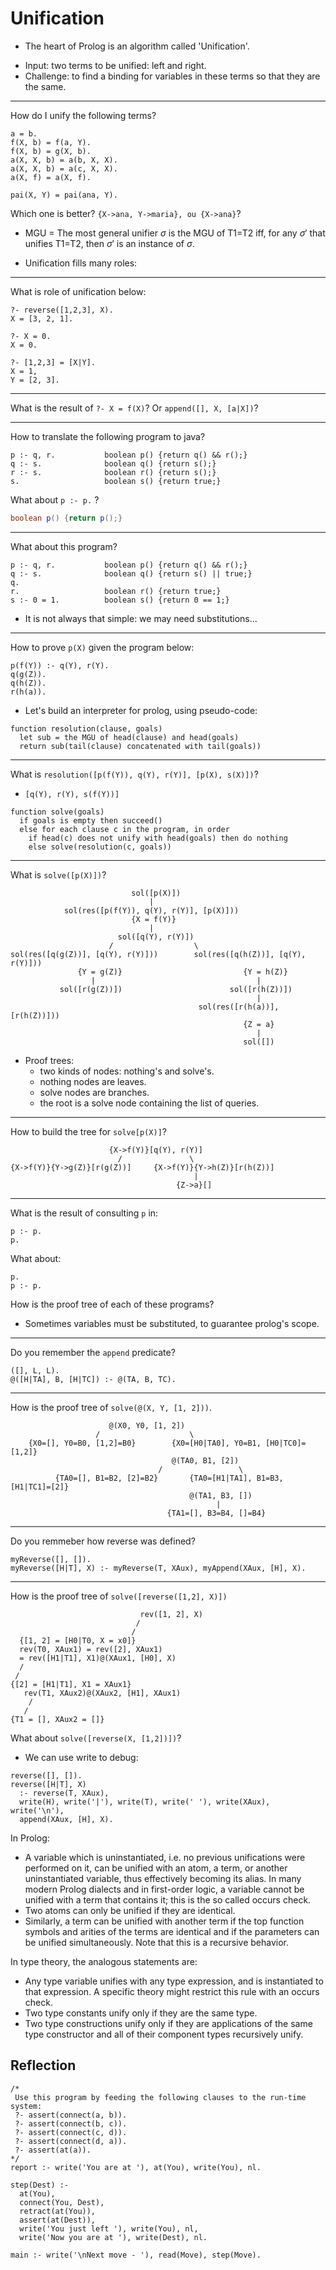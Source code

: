 # Unification

* The heart of Prolog is an algorithm called 'Unification'.
 - Input: two terms to be unified: left and right.
 - Challenge: to find a binding for variables in these terms so that they are the same.

------
How do I unify the following terms?
```
a = b.
f(X, b) = f(a, Y).
f(X, b) = g(X, b).
a(X, X, b) = a(b, X, X).
a(X, X, b) = a(c, X, X).
a(X, f) = a(X, f).

pai(X, Y) = pai(ana, Y).
```
Which one is better? `{X->ana, Y->maria}, ou {X->ana}`?

* MGU = The most general unifier $\sigma$ is the MGU of T1=T2 iff, for any $\sigma'$ that unifies T1=T2, then $\sigma'$ is an instance of $\sigma$.

* Unification fills many roles:

------
What is role of unification below:
```
?- reverse([1,2,3], X).
X = [3, 2, 1].

?- X = 0.
X = 0.

?- [1,2,3] = [X|Y].
X = 1,
Y = [2, 3].
```

------
What is the result of `?- X = f(X)`? Or `append([], X, [a|X])`?

------
How to translate the following program to java?
```
p :- q, r.           boolean p() {return q() && r();}
q :- s.              boolean q() {return s();}
r :- s.              boolean r() {return s();}
s.                   boolean s() {return true;}
```

What about `p :- p.` ?
```java
boolean p() {return p();}
```

------
What about this program?
```
p :- q, r.           boolean p() {return q() && r();}
q :- s.              boolean q() {return s() || true;}
q.
r.                   boolean r() {return true;}
s :- 0 = 1.          boolean s() {return 0 == 1;}
```

* It is not always that simple: we may need substitutions...

------
How to prove `p(X)` given the program below:
```
p(f(Y)) :- q(Y), r(Y).
q(g(Z)).
q(h(Z)).
r(h(a)).
```

* Let's build an interpreter for prolog, using pseudo-code:

```
function resolution(clause, goals)
  let sub = the MGU of head(clause) and head(goals)
  return sub(tail(clause) concatenated with tail(goals))
```

------
What is `resolution([p(f(Y)), q(Y), r(Y)], [p(X), s(X)])`?
- `[q(Y), r(Y), s(f(Y))]`

```
function solve(goals)
  if goals is empty then succeed()
  else for each clause c in the program, in order
    if head(c) does not unify with head(goals) then do nothing
    else solve(resolution(c, goals))
```

------
What is `solve([p(X)])`?
```
                           sol([p(X)])
                               |
            sol(res([p(f(Y)), q(Y), r(Y)], [p(X)]))
                           {X = f(Y)}
                               |
                        sol([q(Y), r(Y)])
                      /                  \
sol(res([q(g(Z))], [q(Y), r(Y)]))        sol(res([q(h(Z))], [q(Y), r(Y)]))
               {Y = g(Z)}                           {Y = h(Z)}
                  |                                    |
           sol([r(g(Z))])                        sol([r(h(Z))])
                                                       |
                                          sol(res([r(h(a))], [r(h(Z))]))
                                                    {Z = a}
                                                       |
                                                    sol([])
```

* Proof trees:
  - two kinds of nodes: nothing's and solve's.
  - nothing nodes are leaves.
  - solve nodes are branches.
  - the root is a solve node containing the list of queries.

------
How to build the tree for `solve[p(X)]`?
```
                      {X->f(Y)}[q(Y), r(Y)]
                        /               \
{X->f(Y)}{Y->g(Z)}[r(g(Z))]     {X->f(Y)}{Y->h(Z)}[r(h(Z))]
                                         |
                                     {Z->a}[]
```

------
What is the result of consulting `p` in:
```
p :- p.
p.
```

What about:
```
p.
p :- p.
```

How is the proof tree of each of these programs?

* Sometimes variables must be substituted, to guarantee prolog's scope.

--------
Do you remember the `append` predicate?
```
([], L, L).
@([H|TA], B, [H|TC]) :- @(TA, B, TC).
```

--------
How is the proof tree of `solve(@(X, Y, [1, 2]))`.
```
                      @(X0, Y0, [1, 2])
                   /                    \
    {X0=[], Y0=B0, [1,2]=B0}        {X0=[H0|TA0], Y0=B1, [H0|TC0]=[1,2]}
                                    @(TA0, B1, [2])
                                 /                 \
          {TA0=[], B1=B2, [2]=B2}       {TA0=[H1|TA1], B1=B3, [H1|TC1]=[2]}
                                        @(TA1, B3, [])
                                              |
                                   {TA1=[], B3=B4, []=B4}
```

--------
Do you remmeber how reverse was defined?
```
myReverse([], []).
myReverse([H|T], X) :- myReverse(T, XAux), myAppend(XAux, [H], X).
```

--------
How is the proof tree of `solve([reverse([1,2], X)])`

```
                             rev([1, 2], X)
                            /
                           /
  {[1, 2] = [H0|T0, X = x0]}
  rev(T0, XAux1) = rev([2], XAux1)
  = rev([H1|T1], X1)@(XAux1, [H0], X)
  /
 /
{[2] = [H1|T1], X1 = XAux1}
   rev(T1, XAux2)@(XAux2, [H1], XAux1)
    /
   /
{T1 = [], XAux2 = []}
```

What about `solve([reverse(X, [1,2])])`?

* We can use write to debug:

```
reverse([], []).
reverse([H|T], X)
  :- reverse(T, XAux),
  write(H), write('|'), write(T), write(' '), write(XAux), write('\n'),
  append(XAux, [H], X).
```

In Prolog:
* A variable which is uninstantiated, i.e. no previous unifications were performed on it, can be unified with an atom, a term, or another uninstantiated variable, thus effectively becoming its alias. In many modern Prolog dialects and in first-order logic, a variable cannot be unified with a term that contains it; this is the so called occurs check.
* Two atoms can only be unified if they are identical.
* Similarly, a term can be unified with another term if the top function symbols and arities of the terms are identical and if the parameters can be unified simultaneously. Note that this is a recursive behavior.

In type theory, the analogous statements are:
* Any type variable unifies with any type expression, and is instantiated to that expression. A specific theory might restrict this rule with an occurs check.
* Two type constants unify only if they are the same type.
* Two type constructions unify only if they are applications of the same type constructor and all of their component types recursively unify.

## Reflection
```
/*
 Use this program by feeding the following clauses to the run-time system:
 ?- assert(connect(a, b)).
 ?- assert(connect(b, c)).
 ?- assert(connect(c, d)).
 ?- assert(connect(d, a)).
 ?- assert(at(a)).
*/
report :- write('You are at '), at(You), write(You), nl.

step(Dest) :-
  at(You),
  connect(You, Dest),
  retract(at(You)),
  assert(at(Dest)),
  write('You just left '), write(You), nl,
  write('Now you are at '), write(Dest), nl.

main :- write('\nNext move - '), read(Move), step(Move).
```
